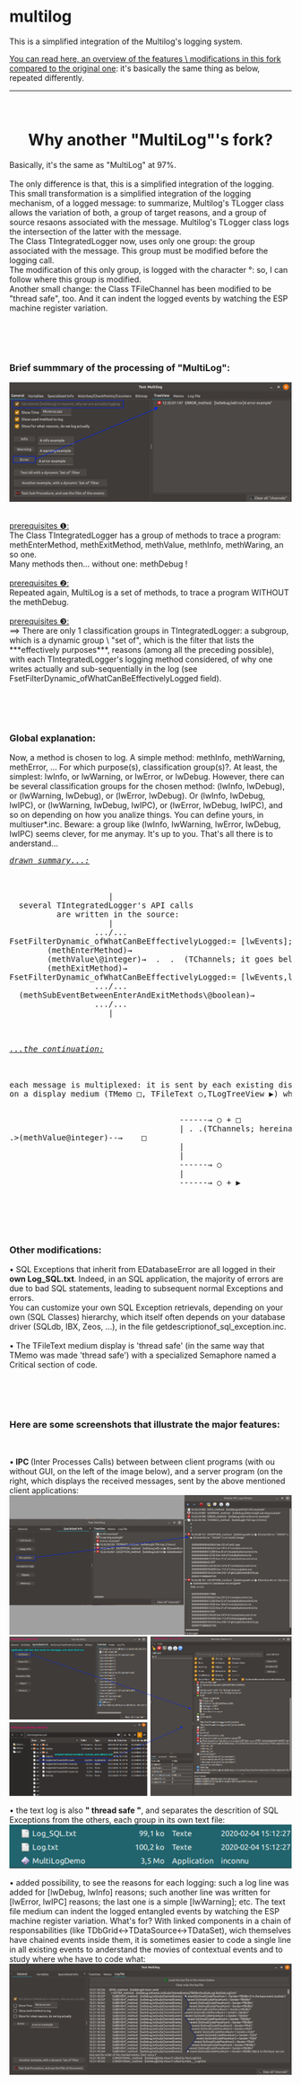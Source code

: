 # multilog
This is a simplified integration of the Multilog's logging system. 

[You can read here, an overview of the features \ modifications in this fork compared to the original one](https://github.com/devEric69/multilog/blob/master/multilog_doc/overwiew.htm): it's basically the same thing as below, repeated differently.
<br>

***

<br>
<h1 align="center"> Why another "MultiLog"'s fork? </h1>
Basically, it's the same as "MultiLog" at 97%.<br>
<br>
<span class="stabilo_jaune">The only difference is that, this is a simplified integration of the logging.</span><br>
This small transformation is a simplified integration of the logging mechanism, of a logged message: 
to summarize, Multilog's TLogger class allows the variation of both, a group of target reasons, and a group of source resaons associated with the message. 
Multilog's TLogger class logs the intersection of the latter with the message.<br>
The Class TIntegratedLogger now, uses only one group: the group associated with the message. This group must be modified before the logging call.<br>
<span class="stabilo_violet">The modification of this only group, is logged with the character °</span>: so, I can follow where this group is modified.<br>
Another small change: the Class TFileChannel has been modified to be "thread safe", too. And it can indent the logged events by watching the ESP machine register variation.
  
<br><br><br>
<h3> Brief summmary of the processing of "MultiLog": </h3>

![multilog_doc/overwiewFiles/ExampleOfMinimumFilter.png](https://github.com/devEric69/multilog/blob/master/multilog_doc/overwiewFiles/ExampleOfMinimumFilter.png)

<br>
<u>prerequisites ❶:</u><br>
The Class TIntegratedLogger has a group of methods to trace a program: methEnterMethod, methExitMethod, methValue, methInfo, methWaring, an so one.<br>
Many methods then... without one: methDebug !<br>
<br>
<u>prerequisites ❷:</u><br>
Repeated again, MultiLog is a set of methods, to trace a program WITHOUT the methDebug.<br>
<br>
<u>prerequisites ❸:</u><br>
==> There are only 1 classification groups in TIntegratedLogger: a subgroup, which is a dynamic group \ "set of", which is the filter that lists the ***effectively purposes***, 
reasons (among all the preceding possible), with each TIntegratedLogger's logging method considered, 
of why one writes actually and sub-sequentially in the log (see FsetFilterDynamic_ofWhatCanBeEffectivelyLogged field).<br>

<br><br><br>
<h3>Global explanation:</h3>
Now, a method is chosen to log. A simple method: methInfo, methWarning, methError, ... For which purpose(s), classification group(s)?. At least, the simplest: lwInfo, or lwWarning, or lwError, or lwDebug.
However, there can be several classification groups for the chosen method: (lwInfo, lwDebug), or (lwWarning, lwDebug), or (lwError, lwDebug). Or (lwInfo, lwDebug, lwIPC), or (lwWarning, lwDebug, lwIPC), or (lwError, lwDebug, lwIPC), and so on depending on how you analize things. 
<span class="stabilo_gris">You can define yours, in multiuser*.inc.</span>
Beware: a group like (lwInfo, lwWarning, lwError, lwDebug, lwIPC) seems clever, for me anymay. It's up to you.
That's all there is to anderstand...
<pre>
<u><i>drawn summary...:</i></u><br>
<br>
                     |
  several TIntegratedLogger's API calls 
          are written in the source:
                     |
                  .../...
FsetFilterDynamic_ofWhatCanBeEffectivelyLogged:= [lwEvents];
        (methEnterMethod)→
        (methValue\@integer)→  .  .  (TChannels; it goes below).  .  .>
        (methExitMethod)→
FsetFilterDynamic_ofWhatCanBeEffectivelyLogged:= [lwEvents,lwDebug];
                  .../...
  (methSubEventBetweenEnterAndExitMethods\@boolean)→
                  .../...
                     |
<br><br>
<u><i>...the continuation:</i></u><br>
<br>
each message is multiplexed: it is sent by each existing display channel over time,
on a display medium (TMemo □, TFileText ○,TLogTreeView ▶) where it is displayed:

&nbsp;&nbsp;&nbsp;&nbsp;&nbsp;&nbsp;&nbsp;&nbsp;&nbsp;&nbsp;&nbsp;&nbsp;&nbsp;&nbsp;&nbsp;&nbsp;&nbsp;&nbsp;&nbsp;&nbsp;&nbsp;&nbsp;&nbsp;&nbsp;&nbsp;&nbsp;&nbsp;&nbsp;&nbsp;&nbsp;&nbsp;&nbsp;&nbsp;&nbsp;&nbsp;&nbsp;------→            ○ + □
&nbsp;&nbsp;&nbsp;&nbsp;&nbsp;&nbsp;&nbsp;&nbsp;&nbsp;&nbsp;&nbsp;&nbsp;&nbsp;&nbsp;&nbsp;&nbsp;&nbsp;&nbsp;&nbsp;&nbsp;&nbsp;&nbsp;&nbsp;&nbsp;&nbsp;&nbsp;&nbsp;&nbsp;&nbsp;&nbsp;&nbsp;&nbsp;&nbsp;&nbsp;&nbsp;&nbsp;|
.  .(TChannels; hereinafter).  .>(methValue\@integer)--→&nbsp;&nbsp;&nbsp; □
&nbsp;&nbsp;&nbsp;&nbsp;&nbsp;&nbsp;&nbsp;&nbsp;&nbsp;&nbsp;&nbsp;&nbsp;&nbsp;&nbsp;&nbsp;&nbsp;&nbsp;&nbsp;&nbsp;&nbsp;&nbsp;&nbsp;&nbsp;&nbsp;&nbsp;&nbsp;&nbsp;&nbsp;&nbsp;&nbsp;&nbsp;&nbsp;&nbsp;&nbsp;&nbsp;&nbsp;|
&nbsp;&nbsp;&nbsp;&nbsp;&nbsp;&nbsp;&nbsp;&nbsp;&nbsp;&nbsp;&nbsp;&nbsp;&nbsp;&nbsp;&nbsp;&nbsp;&nbsp;&nbsp;&nbsp;&nbsp;&nbsp;&nbsp;&nbsp;&nbsp;&nbsp;&nbsp;&nbsp;&nbsp;&nbsp;&nbsp;&nbsp;&nbsp;&nbsp;&nbsp;&nbsp;&nbsp;|
&nbsp;&nbsp;&nbsp;&nbsp;&nbsp;&nbsp;&nbsp;&nbsp;&nbsp;&nbsp;&nbsp;&nbsp;&nbsp;&nbsp;&nbsp;&nbsp;&nbsp;&nbsp;&nbsp;&nbsp;&nbsp;&nbsp;&nbsp;&nbsp;&nbsp;&nbsp;&nbsp;&nbsp;&nbsp;&nbsp;&nbsp;&nbsp;&nbsp;&nbsp;&nbsp;&nbsp;|
&nbsp;&nbsp;&nbsp;&nbsp;&nbsp;&nbsp;&nbsp;&nbsp;&nbsp;&nbsp;&nbsp;&nbsp;&nbsp;&nbsp;&nbsp;&nbsp;&nbsp;&nbsp;&nbsp;&nbsp;&nbsp;&nbsp;&nbsp;&nbsp;&nbsp;&nbsp;&nbsp;&nbsp;&nbsp;&nbsp;&nbsp;&nbsp;&nbsp;&nbsp;&nbsp;&nbsp;------→            ○
&nbsp;&nbsp;&nbsp;&nbsp;&nbsp;&nbsp;&nbsp;&nbsp;&nbsp;&nbsp;&nbsp;&nbsp;&nbsp;&nbsp;&nbsp;&nbsp;&nbsp;&nbsp;&nbsp;&nbsp;&nbsp;&nbsp;&nbsp;&nbsp;&nbsp;&nbsp;&nbsp;&nbsp;&nbsp;&nbsp;&nbsp;&nbsp;&nbsp;&nbsp;&nbsp;&nbsp;|
&nbsp;&nbsp;&nbsp;&nbsp;&nbsp;&nbsp;&nbsp;&nbsp;&nbsp;&nbsp;&nbsp;&nbsp;&nbsp;&nbsp;&nbsp;&nbsp;&nbsp;&nbsp;&nbsp;&nbsp;&nbsp;&nbsp;&nbsp;&nbsp;&nbsp;&nbsp;&nbsp;&nbsp;&nbsp;&nbsp;&nbsp;&nbsp;&nbsp;&nbsp;&nbsp;&nbsp;------→            ○ + ▶
</pre>

<br><br><br>
<h3> Other modifications: </h3>
• SQL Exceptions that inherit from EDatabaseError are all logged in their <b>own Log_SQL.txt</b>. Indeed, in an SQL application, the majority of errors are due to bad SQL statements, 
leading to subsequent normal Exceptions and errors.<br>
You can customize your own SQL Exception retrievals, depending on your own (SQL Classes) hierarchy, which itself often depends on your database driver (SQLdb, IBX, Zeos, ...), 
in the file <span class="stabilo_gris">getdescriptionof_sql_exception.inc</span>.<br>      
<br> 
• The TFileText medium display is 'thread safe' (in the same way that TMemo was made 'thread safe') with a specialized Semaphore named a Critical section of code.<br>

<br><br><br>
<h3>Here are some screenshots that illustrate the major features:</h3>
<br>

•<b> IPC </b>(Inter Processes Calls) between between client programs (with ou without GUI, on the left of the image below), and a server program (on the right, which displays the received messages, sent by the above mentioned client applications:
![multilog_doc/overwiewFiles/simpleviewer.png](https://github.com/devEric69/multilog/blob/master/multilog_doc/overwiewFiles/simpleviewer.png)
![multilog_doc/overwiewFiles/clientsandServerIPC.png](https://github.com/devEric69/multilog/blob/master/multilog_doc/overwiewFiles/clientsandServerIPC.png)

 
• the text log is also <b>" thread safe "</b>, and separates the descrition of SQL Exceptions from the others, each group in its own text file:
![multilog_doc/overwiewFiles/differenciedLog.png](https://github.com/devEric69/multilog/blob/master/multilog_doc/overwiewFiles/differenciedLog.png)

• added possibility, to see the reasons for each logging: such a log line was added for [lwDebug, lwInfo] reasons; such another line was written for [lwError, lwIPC] reasons; the last one is a simple [lwWarning]; etc. The text file medium can indent the logged entangled events by watching the ESP machine register variation.
What's for?
With linked components in a chain of responsabilities (like TDbGrid<->TDataSource<->TDataSet), wich themselves have chained events inside them, it is sometimes easier to code a single line in all existing events to anderstand the movies of contextual events and to study where whe have to code what:
![multilog_doc/overwiewFiles/autoMultiLog_IndentedEBP.png](https://github.com/devEric69/multilog/blob/master/multilog_doc/overwiewFiles/autoMultiLog_IndentedEBP.png)
 

